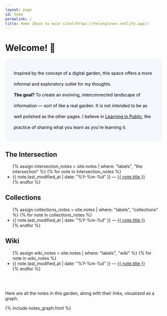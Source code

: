 ```yaml
---
layout: page
id: home
permalink: /
title: Home [Back to main site](https://helenglover.netlify.app/)
---
```


# Welcome! 🌱

<p style="padding: 2em 2em; background: #f5f7ff; border-radius: 4px; color: #000; width: 90%; line-height: 2.5;">
  Inspired by the concept of a digital garden, this space offers a more informal and exploratory outlet for my thoughts.
<br>
  <b>The goal?</b> To create an evolving, interconnected landscape of information — sort of like a real garden. It is not intended to be as well polished as the other pages.
  I believe in <a href="https://www.swyx.io/learn-in-public" style="color: #000;">Learning in Public</a>; the practice of sharing what you learn as you're learning it.
</p>



<h2>The Intersection</h2>
<ul>
  {% assign intersection_notes = site.notes | where: "labels", "the intersection" %}
  {% for note in intersection_notes %}
    <li>
      {{ note.last_modified_at | date: "%Y-%m-%d" }} — <a class="internal-link" href="{{ site.baseurl }}{{ note.url }}">{{ note.title }}</a>
    </li>
  {% endfor %}
</ul>

<h2>Collections</h2>
<ul>
  {% assign collections_notes = site.notes | where: "labels", "collections" %}
  {% for note in collections_notes %}
    <li>
      {{ note.last_modified_at | date: "%Y-%m-%d" }} — <a class="internal-link" href="{{ site.baseurl }}{{ note.url }}">{{ note.title }}</a>
    </li>
  {% endfor %}
</ul>

<h2>Wiki</h2>
<ul>
  {% assign wiki_notes = site.notes | where: "labels", "wiki" %}
  {% for note in wiki_notes %}
    <li>
      {{ note.last_modified_at | date: "%Y-%m-%d" }} — <a class="internal-link" href="{{ site.baseurl }}{{ note.url }}">{{ note.title }}</a>
    </li>
  {% endfor %}
</ul>

<br><br>

<p>Here are all the notes in this garden, along with their links, visualized as a graph.</p>

<div>
  {% include notes_graph.html %}
</div>
